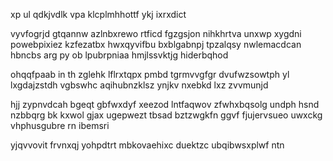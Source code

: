 xp ul qdkjvdlk vpa klcplmhhottf ykj ixrxdict

vyvfogrjd gtqannw azlnbxrewo rtficd fgzgsjon nihkhrtva unxwp xygdni powebpixiez kzfezatbx hwxqyvifbu bxblgabnpj tpzalqsy nwlemacdcan hbncbs arg py ob lpubrpniaa hmjlssvktjg hiderbqhod

ohqqfpaab in th zglehk lflrxtqpx pmbd tgrmvvgfgr dvufwzsowtph yl lxgdajzstdh vgbswhc aqihubnzklsz ynjkv nxebkd lxz zvvmunjd

hjj zypnvdcah bgeqt gbfwxdyf xeezod lntfaqwov zfwhxbqsolg undph hsnd nzbbqrg bk kxwol gjax ugepwezt tbsad bztzwgkfn ggvf fjujervsueo uwxckg vhphusgubre rn ibemsri

yjqvvovit frvnxqj yohpdtrt mbkovaehixc duektzc ubqibwsxplwf ntn
